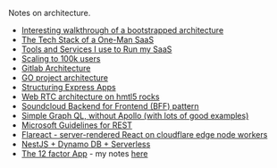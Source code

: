 Notes on architecture.


* [Interesting walkthrough of a bootstrapped architecture](https://broadcast.listennotes.com/the-boring-technology-behind-listen-notes-56697c2e347b)
* [The Tech Stack of a One-Man SaaS](https://panelbear.com/blog/tech-stack/)
* [Tools and Services I use to Run my SaaS](https://jake.nyc/words/tools-and-services-i-use-to-run-my-saas/)
* [Scaling to 100k users](https://alexpareto.com/scalability/systems/2020/02/03/scaling-100k.html)
* [Gitlab Architecture](https://docs.gitlab.com/ee/development/architecture.html)
* [GO project architecture](https://github.com/bnkamalesh/goapp)
* [Structuring Express Apps](https://kentcdodds.com/blog/how-i-structure-express-apps/)
* [Web RTC architecture on hmtl5 rocks](https://www.html5rocks.com/en/tutorials/webrtc/infrastructure/)
* [Soundcloud Backend for Frontend (BFF) pattern](https://www.thoughtworks.com/de/insights/blog/bff-soundcloud)
* [Simple Graph QL, without Apollo (with lots of good examples)](https://httptoolkit.tech/blog/simple-graphql-server-without-apollo)
* [Microsoft Guidelines for REST](https://github.com/microsoft/api-guidelines/blob/master/Guidelines.md)
* [Flareact - server-rendered React on cloudflare edge node workers](https://blog.cloudflare.com/rendering-react-on-the-edge-with-flareact-and-cloudflare-workers/)
* [NestJS + Dynamo DB + Serverless](https://medium.com/javascript-in-plain-english/serverless-nestjs-with-aws-dynamodb-e7530ab33c78)
* [The 12 factor App](https://12factor.net/) - my notes [here](./12-factor)
